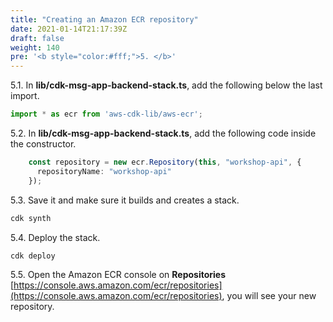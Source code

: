 ```yaml
---
title: "Creating an Amazon ECR repository"
date: 2021-01-14T21:17:39Z
draft: false
weight: 140
pre: '<b style="color:#fff;">5. </b>'
---
```


5.1\. In **lib/cdk-msg-app-backend-stack.ts**, add the following below the last import.

``` typescript
import * as ecr from 'aws-cdk-lib/aws-ecr';
```

5.2\. In **lib/cdk-msg-app-backend-stack.ts**, add the following code inside the constructor.

``` typescript
    const repository = new ecr.Repository(this, "workshop-api", {
      repositoryName: "workshop-api"
    });
```

5.3\. Save it and make sure it builds and creates a stack.

``` bash
cdk synth
```

5.4\. Deploy the stack.

``` bash
cdk deploy
```

5.5\. Open the Amazon ECR console on **Repositories** [https://console.aws.amazon.com/ecr/repositories](https://console.aws.amazon.com/ecr/repositories), you will see your new repository.